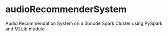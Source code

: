 # audioRecommenderSystem

Audio Recommendation System on a 3bnode Spark Cluster using PySpark and MLLib module.
